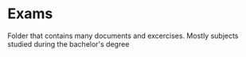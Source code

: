 # Exams

Folder that contains many documents and excercises. Mostly subjects studied during the bachelor's degree
